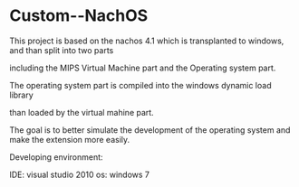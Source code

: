 Custom--NachOS
==============

This project is based on the nachos 4.1 which is transplanted to windows, and than split into two parts 

including the MIPS Virtual Machine part and the Operating system part.


The operating system part is compiled into the windows dynamic load library 

than loaded by the virtual mahine part.


The goal is to better simulate the development of the operating system and make the extension more easily.


Developing environment:  

IDE: visual studio 2010
os:  windows 7
